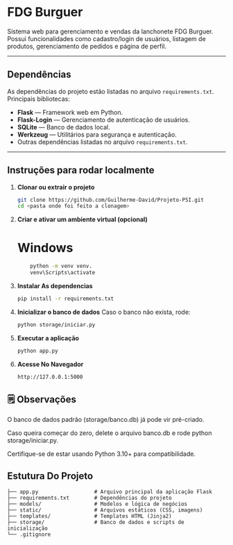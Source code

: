 # FDG Burguer

Sistema web para gerenciamento e vendas da lanchonete FDG Burguer.  
Possui funcionalidades como cadastro/login de usuários, listagem de produtos, gerenciamento de pedidos e página de perfil.

---

## Dependências

As dependências do projeto estão listadas no arquivo `requirements.txt`.  
Principais bibliotecas:

- **Flask** — Framework web em Python.
- **Flask-Login** — Gerenciamento de autenticação de usuários.
- **SQLite** — Banco de dados local.
- **Werkzeug** — Utilitários para segurança e autenticação.
- Outras dependências listadas no arquivo `requirements.txt`.

---

## Instruções para rodar localmente

1. **Clonar ou extrair o projeto**
    ```bash
    git clone https://github.com/Guilherme-David/Projeto-PSI.git
    cd <pasta onde foi feito a clonagem>

2. **Criar e ativar um ambiente virtual (opcional)**
    # Windows
    ```bash
        python -m venv venv.
        venv\Scripts\activate
3. **Instalar As dependencias**
    ```bash
    pip install -r requirements.txt
4. **Inicializar o banco de dados**
    Caso o banco não exista, rode:
    ```bash
    python storage/iniciar.py
5. **Executar a aplicação**
    ```bash
    python app.py
6. **Acesse No Navegador**
    ```bash
    http://127.0.0.1:5000

## 🗒️ Observações

O banco de dados padrão (storage/banco.db) já pode vir pré-criado.

Caso queira começar do zero, delete o arquivo banco.db e rode python storage/iniciar.py.

Certifique-se de estar usando Python 3.10+ para compatibilidade.
## Estutura Do Projeto
    ├── app.py                  # Arquivo principal da aplicação Flask
    ├── requirements.txt        # Dependências do projeto
    ├── models/                 # Modelos e lógica de negócios
    ├── static/                 # Arquivos estáticos (CSS, imagens)
    ├── templates/              # Templates HTML (Jinja2)
    ├── storage/                # Banco de dados e scripts de inicialização
    └── .gitignore